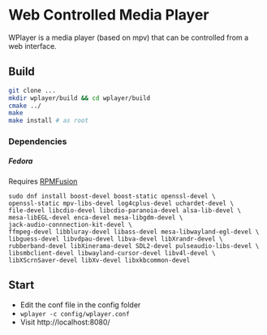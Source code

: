 # Web  Controlled Media Player

WPlayer is a media player (based on mpv) that can be controlled from a web interface.

## Build

```sh
git clone ...
mkdir wplayer/build && cd wplayer/build
cmake ../
make
make install # as root
```

### Dependencies

##### Fedora
Requires [RPMFusion](https://rpmfusion.org/Configuration)
```
sudo dnf install boost-devel boost-static openssl-devel \
openssl-static mpv-libs-devel log4cplus-devel uchardet-devel \
file-devel libcdio-devel libcdio-paranoia-devel alsa-lib-devel \
mesa-libEGL-devel enca-devel mesa-libgdm-devel \
jack-audio-connnection-kit-devel \
ffmpeg-devel libbluray-devel libass-devel mesa-libwayland-egl-devel \
libguess-devel libvdpau-devel libva-devel libXrandr-devel \
rubberband-devel libXinerama-devel SDL2-devel pulseaudio-libs-devel \
libsmbclient-devel libwayland-cursor-devel libv4l-devel \
libXScrnSaver-devel libXv-devel libxkbcommon-devel
```


## Start

 - Edit the conf file in the config folder
 - `wplayer -c config/wplayer.conf`
 - Visit http://localhost:8080/
